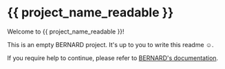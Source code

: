 # {{ project_name_readable }}

Welcome to {{ project_name_readable }}!

This is an empty BERNARD project. It's up to you to write this readme ☺.

If you require help to continue, please refer to
[BERNARD's documentation](https://github.com/BernardFW/bernard).
